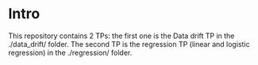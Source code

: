 # Intro

This repository contains 2 TPs: the first one is the Data drift TP in the ./data_drift/ folder. The second TP is the regression TP (linear and logistic regression) in the ./regression/ folder.
